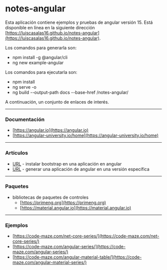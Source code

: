 # notes-angular

Esta aplicación contiene ejemplos y pruebas de angular versión 15. Está disponible en línea en la siguiente dirección [https://luiscasalas16.github.io/notes-angular](https://luiscasalas16.github.io/notes-angular).

Los comandos para generarla son:

- npm install -g @angular/cli
- ng new example-angular

Los comandos para ejecutarla son:

- npm install
- ng serve -o
- ng build --output-path docs --base-href /notes-angular/

A continuación, un conjunto de enlaces de interés.

---

### Documentación

- [https://angular.io](https://angular.io)
- [https://angular-university.io/home](https://angular-university.io/home)

---

### Artículos

- [URL](https://www.freecodecamp.org/news/how-to-add-bootstrap-css-framework-to-an-angular-application) - instalar bootstrap en una aplicación en angular
- [URL](https://frontbackend.com/angular/how-to-generate-angular-application-in-a-specific-version-using-ng-new-command) - generar una aplicación de angular en una versión específica

---

### Paquetes

- bibliotecas de paquetes de controles
  - [https://primeng.org](https://primeng.org)
  - [https://material.angular.io](https://material.angular.io)

---

### Ejemplos

- [https://code-maze.com/net-core-series/](https://code-maze.com/net-core-series/)
- [https://code-maze.com/angular-series/](https://code-maze.com/angular-series/)
- [https://code-maze.com/angular-material-table/](https://code-maze.com/angular-material-series/)
